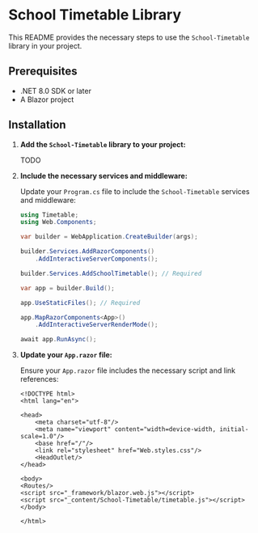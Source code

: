 ﻿# School Timetable Library

This README provides the necessary steps to use the `School-Timetable` library in your project.

## Prerequisites

- .NET 8.0 SDK or later
- A Blazor project

## Installation

1. **Add the `School-Timetable` library to your project:**

    TODO

2. **Include the necessary services and middleware:**

   Update your `Program.cs` file to include the `School-Timetable` services and middleware:

   ```csharp
   using Timetable;
   using Web.Components;

   var builder = WebApplication.CreateBuilder(args);

   builder.Services.AddRazorComponents()
       .AddInteractiveServerComponents();

   builder.Services.AddSchoolTimetable(); // Required

   var app = builder.Build();

   app.UseStaticFiles(); // Required

   app.MapRazorComponents<App>()
       .AddInteractiveServerRenderMode();

   await app.RunAsync();
   ```

3. **Update your `App.razor` file:**

   Ensure your `App.razor` file includes the necessary script and link references:

   ```razor
   <!DOCTYPE html>
   <html lang="en">

   <head>
       <meta charset="utf-8"/>
       <meta name="viewport" content="width=device-width, initial-scale=1.0"/>
       <base href="/"/>
       <link rel="stylesheet" href="Web.styles.css"/>
       <HeadOutlet/>
   </head>

   <body>
   <Routes/>
   <script src="_framework/blazor.web.js"></script>
   <script src="_content/School-Timetable/timetable.js"></script>
   </body>

   </html>
   ```
